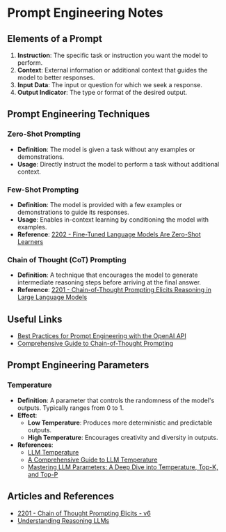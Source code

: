 # Prompt Engineering Notes

## Elements of a Prompt

1. **Instruction**: The specific task or instruction you want the model to perform.
2. **Context**: External information or additional context that guides the model to better responses.
3. **Input Data**: The input or question for which we seek a response.
4. **Output Indicator**: The type or format of the desired output.

## Prompt Engineering Techniques

### Zero-Shot Prompting

- **Definition**: The model is given a task without any examples or demonstrations.
- **Usage**: Directly instruct the model to perform a task without additional context.

### Few-Shot Prompting

- **Definition**: The model is provided with a few examples or demonstrations to guide its responses.
- **Usage**: Enables in-context learning by conditioning the model with examples.
- **Reference**: [2202 - Fine-Tuned Language Models Are Zero-Shot Learners](https://arxiv.org/pdf/2109.01652)

### Chain of Thought (CoT) Prompting

- **Definition**: A technique that encourages the model to generate intermediate reasoning steps before arriving at the final answer.
- **Reference**: [2201 - Chain-of-Thought Prompting Elicits Reasoning in Large Language Models](https://arxiv.org/abs/2201.11903)

## Useful Links

- [Best Practices for Prompt Engineering with the OpenAI API](https://help.openai.com/en/articles/6654000-best-practices-for-prompt-engineering-with-the-openai-api)
- [Comprehensive Guide to Chain-of-Thought Prompting](https://www.mercity.ai/blog-post/guide-to-chain-of-thought-prompting)

## Prompt Engineering Parameters

### Temperature

- **Definition**: A parameter that controls the randomness of the model's outputs. Typically ranges from 0 to 1.
- **Effect**:
  - **Low Temperature**: Produces more deterministic and predictable outputs.
  - **High Temperature**: Encourages creativity and diversity in outputs.
- **References**:
  - [LLM Temperature](https://www.hopsworks.ai/dictionary/llm-temperature#:~:text=The%20LLM%20temperature%20serves%20as,exploration%2C%20fostering%20diversity%20and%20innovation.)
  - [A Comprehensive Guide to LLM Temperature](https://towardsdatascience.com/a-comprehensive-guide-to-llm-temperature/)
  - [Mastering LLM Parameters: A Deep Dive into Temperature, Top-K, and Top-P](https://plainenglish.io/blog/mastering-llm-parameters-a-deep-dive-into-temperature-top-k-and-top-p)

## Articles and References

- [2201 - Chain of Thought Prompting Elicits - v6](https://arxiv.org/abs/2201.11903)
- [Understanding Reasoning LLMs](https://sebastianraschka.com/blog/2025/understanding-reasoning-llms.html)

